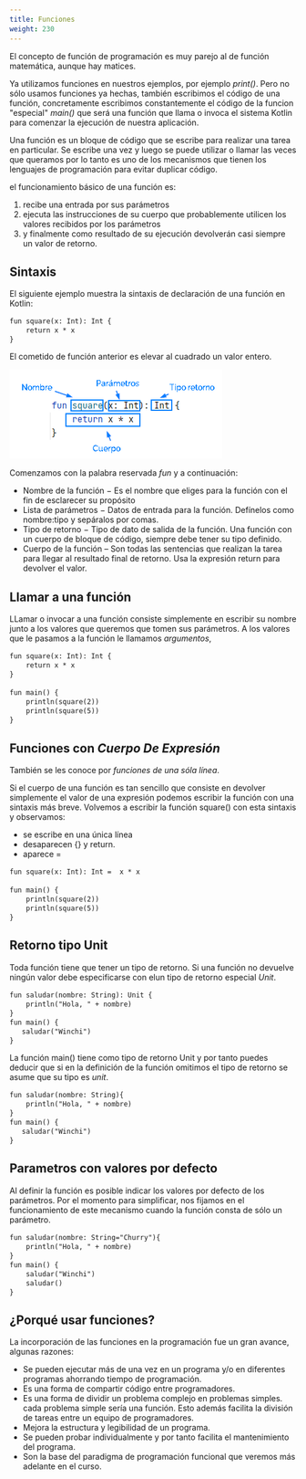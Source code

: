 ```yaml
---
title: Funciones
weight: 230
---
```


El concepto de función de programación es muy parejo al de función matemática, aunque hay matices.

Ya utilizamos funciones en nuestros ejemplos, por ejemplo *print()*. Pero no sólo usamos funciones ya hechas, también  escribimos el código de una función, concretamente escribimos constantemente el código de la  funcion "especial" *main()* que será una función que llama o invoca el sistema Kotlin para comenzar la ejecución de nuestra  aplicación. 

Una función es un bloque de código que se escribe para realizar una tarea en particular. Se escribe una vez y luego se puede utilizar o llamar las veces que queramos por lo tanto es uno de los mecanismos que tienen los lenguajes de programación para evitar duplicar código.

el funcionamiento básico de una función es:
 1. recibe una entrada por sus parámetros
 2. ejecuta las instrucciones de su cuerpo que probablemente utilicen los valores recibidos por los parámetros
 3. y finalmente como resultado de su ejecución devolverán casi siempre un valor de retorno.

## Sintaxis

El siguiente ejemplo muestra la sintaxis de declaración de una función en Kotlin:
```
fun square(x: Int): Int {
    return x * x
}
```
El cometido de función anterior es elevar al cuadrado un valor entero.

![funcion](images/funcion.png)

Comenzamos con la palabra reservada *fun* y a continuación: 
- Nombre de la función − Es el nombre que eliges para la función con el fin de esclarecer su propósito
- Lista de parámetros − Datos de entrada para la función. Defínelos como nombre:tipo y sepáralos por comas.
- Tipo de retorno − Tipo de dato de salida de la función. Una función con un cuerpo de bloque de código, siempre debe tener su tipo definido.
- Cuerpo de la función – Son todas las sentencias que realizan la tarea para llegar al resultado final de retorno. Usa la expresión return para devolver el valor.

## Llamar a una función
LLamar o invocar a una función consiste simplemente en  escribir su nombre junto a los valores que queremos que tomen sus parámetros.  A los valores que le pasamos a la función le llamamos *argumentos*, 
```
fun square(x: Int): Int {
    return x * x
}

fun main() {
    println(square(2))
    println(square(5))
}
```

## Funciones con *Cuerpo De Expresión*
También se les conoce por *funciones de una sóla línea*.

Si el cuerpo de una función es tan sencillo que consiste en devolver simplemente el valor de una expresión podemos escribir la función con una sintaxis más breve. Volvemos a escribir la función square() con esta sintaxis y observamos:
- se escribe en una única línea
- desaparecen  {} y return.
- aparece =
```
fun square(x: Int): Int =  x * x

fun main() {
    println(square(2))
    println(square(5))
}
```


## Retorno tipo Unit
Toda función tiene que tener un tipo de retorno. Si una función no devuelve ningún valor debe especificarse con elun tipo de retorno especial *Unit*. 
```
fun saludar(nombre: String): Unit {
    println("Hola, " + nombre)
}
fun main() {
   saludar("Winchi")
}
```
La función main() tiene como tipo de retorno Unit y por tanto puedes deducir que si en la definición de la función omitimos el tipo de retorno se asume que su tipo es *unit*.

```
fun saludar(nombre: String){
    println("Hola, " + nombre)
}
fun main() {
   saludar("Winchi")
}
```
## Parametros con valores por defecto
Al definir la función es posible indicar los valores por defecto de los parámetros. Por el momento para simplificar, nos fijamos en el funcionamiento de este mecanismo cuando la función consta de sólo un parámetro.
```
fun saludar(nombre: String="Churry"){
    println("Hola, " + nombre)
}
fun main() {
    saludar("Winchi")
    saludar()
}
```
## ¿Porqué usar funciones?
La incorporación de las funciones en la programación fue un gran avance, algunas razones:
- Se pueden ejecutar más de una vez en un programa y/o en diferentes programas ahorrando tiempo de programación.
- Es una forma de compartir código entre programadores.
- Es una forma de dividir un problema complejo en problemas simples. cada problema simple sería una función. Esto además facilita la división de tareas entre un equipo de programadores.
- Mejora la estructura y legibilidad de un programa.
- Se pueden probar individualmente y por tanto facilita el mantenimiento del programa.
- Son la base del paradigma  de programación funcional  que veremos más adelante en el curso.
  


